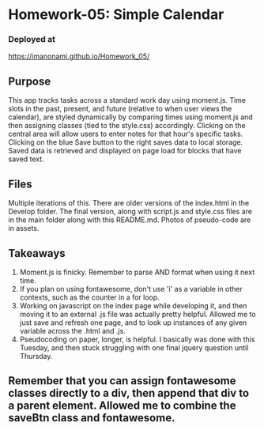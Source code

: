 # Homework-05: Simple Calendar

### Deployed at
https://imanonami.github.io/Homework_05/

## Purpose
This app tracks tasks across a standard work day using moment.js. Time slots in the past, present, and future (relative to when user views the calendar), are styled dynamically by comparing times using moment.js and then assigning classes (tied to the style.css) accordingly. Clicking on the central area will allow users to enter notes for that hour's specific tasks. Clicking on the blue Save button to the right saves data to local storage. Saved data is retrieved and displayed on page load for blocks that have saved text.

## Files
Multiple iterations of this. There are older versions of the index.html in the Develop folder. The final version, along with script.js and style.css files are in the main folder along with this README.md. Photos of pseudo-code are in assets.

## Takeaways
1. Moment.js is finicky. Remember to parse AND format when using it next time.
2. If you plan on using fontawesome, don't use 'i' as a variable in other contexts, such as the counter in a for loop.
3. Working on javascript on the index page while developing it, and then moving it to an external .js file was actually pretty helpful. Allowed me to just save and refresh one page, and to look up instances of any given variable across the .html and .js. 
4. Pseudocoding on paper, longer, is helpful. I basically was done with this Tuesday, and then stuck struggling with one final jquery question until Thursday.
## Remember that you can assign fontawesome classes directly to a div, then append that div to a parent element. Allowed me to combine the saveBtn class and fontawesome.
